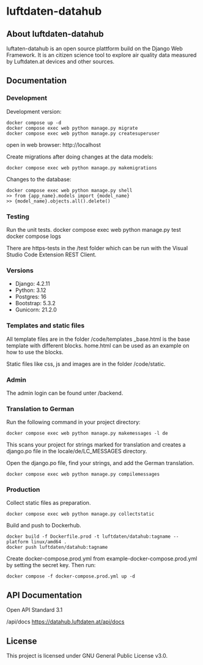 # luftdaten-datahub

## About luftdaten-datahub
luftaten-datahub is an open source plattform build on the Django Web Framework. It is an citizen science tool to explore air quality data measured by Luftdaten.at devices and other sources.

## Documentation

### Development
Development version:

    docker compose up -d
    docker compose exec web python manage.py migrate
    docker compose exec web python manage.py createsuperuser

open in web browser: http://localhost

Create migrations after doing changes at the data models:

    docker compose exec web python manage.py makemigrations

Changes to the database:

    docker compose exec web python manage.py shell
    >> from {app_name}.models import {model_name}
    >> {model_name}.objects.all().delete()


### Testing
Run the unit tests.
    docker compose exec web python manage.py test
    docker compose logs

There are https-tests in the /test folder which can be run with the Visual Studio Code Extension REST Client.

### Versions
* Django: 4.2.11
* Python: 3.12
* Postgres: 16
* Bootstrap: 5.3.2
* Gunicorn: 21.2.0

### Templates and static files

All template files are in the folder /code/templates
_base.html is the base template with different blocks.
home.html can be used as an example on how to use the blocks.

Static files like css, js and images are in the folder /code/static.

### Admin
The admin login can be found unter /backend.


### Translation to German
Run the following command in your project directory:

    docker compose exec web python manage.py makemessages -l de

This scans your project for strings marked for translation and creates a django.po file in the locale/de/LC_MESSAGES directory.

Open the django.po file, find your strings, and add the German translation.

    docker compose exec web python manage.py compilemessages


### Production
Collect static files as preparation.

    docker compose exec web python manage.py collectstatic

Build and push to Dockerhub.

    docker build -f Dockerfile.prod -t luftdaten/datahub:tagname --platform linux/amd64 .
    docker push luftdaten/datahub:tagname

Create docker-compose.prod.yml from example-docker-compose.prod.yml by setting the secret key. Then run:

    docker compose -f docker-compose.prod.yml up -d 

## API Documentation

Open API Standard 3.1

/api/docs
https://datahub.luftdaten.at/api/docs

## License
This project is licensed under GNU General Public License v3.0.